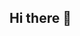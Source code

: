 ## Hi there 👋

<!--
**rohitanookala/rohitanookala** is a ✨ _special_ ✨ repository because its `README.md` (this file) appears on your GitHub profile.

Here are some ideas to get you started:

- 🔭 I’m currently working on ...
- 🌱 I’m currently learning ...
- 👯 I’m looking to collaborate on ...
- 🤔 I’m looking for help with ...
- 💬 Ask me about ...
- 📫 How to reach me: ... nookala.r@northeastern.edu
- 😄 Pronouns: ... she/her
- ⚡ Fun fact: ...
-->

